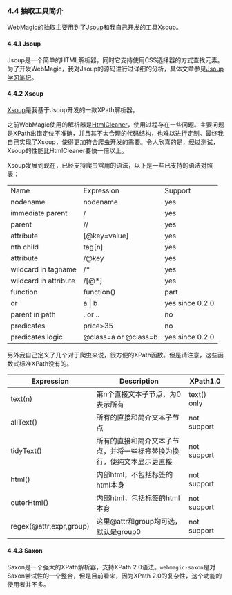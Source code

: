 ### 4.4 抽取工具简介

WebMagic的抽取主要用到了[Jsoup](http://jsoup.org/)和我自己开发的工具[Xsoup](https://github.com/code4craft/xsoup)。

#### 4.4.1 Jsoup

Jsoup是一个简单的HTML解析器，同时它支持使用CSS选择器的方式查找元素。为了开发WebMagic，我对Jsoup的源码进行过详细的分析，具体文章参见[Jsoup学习笔记](https://github.com/code4craft/jsoup-learning)。

#### 4.4.2 Xsoup

[Xsoup](https://github.com/code4craft/xsoup)是我基于Jsoup开发的一款XPath解析器。

之前WebMagic使用的解析器是[HtmlCleaner](http://htmlcleaner.sourceforge.net/)，使用过程存在一些问题。主要问题是XPath出错定位不准确，并且其不太合理的代码结构，也难以进行定制。最终我自己实现了Xsoup，使得更加符合爬虫开发的需要。令人欣喜的是，经过测试，Xsoup的性能比HtmlCleaner要快一倍以上。

Xsoup发展到现在，已经支持爬虫常用的语法，以下是一些已支持的语法对照表：

<table>
    <tr>
        <td>Name</td>
        <td>Expression</td>
        <td>Support</td>
    </tr>
    <tr>
        <td>nodename</td>
        <td>nodename</td>
        <td>yes</td>
    </tr>
    <tr>
        <td>immediate parent</td>
        <td>/</td>
        <td>yes</td>
    </tr>
    <tr>
        <td>parent</td>
        <td>//</td>
        <td>yes</td>
    </tr>
    <tr>
        <td>attribute</td>
        <td>[@key=value]</td>
        <td>yes</td>
    </tr>
    <tr>
        <td>nth child</td>
        <td>tag[n]</td>
        <td>yes</td>
    </tr>
    <tr>
        <td>attribute</td>
        <td>/@key</td>
        <td>yes</td>
    </tr>
    <tr>
        <td>wildcard in tagname</td>
        <td>/*</td>
        <td>yes</td>
    </tr>
    <tr>
        <td>wildcard in attribute</td>
        <td>/[@*]</td>
        <td>yes</td>
    </tr>
    <tr>
        <td>function</td>
        <td>function()</td>
        <td>part</td>
    </tr>
    <tr>
        <td>or</td>
        <td>a | b</td>
        <td>yes since 0.2.0</td>
    </tr>
    <tr>
        <td>parent in path</td>
        <td>. or ..</td>
        <td>no</td>
    </tr>
    <tr>
        <td>predicates</td>
        <td>price>35</td>
        <td>no</td>
    </tr>
    <tr>
        <td>predicates logic</td>
        <td>@class=a or @class=b</td>
        <td>yes since 0.2.0</td>
    </tr>
</table>

另外我自己定义了几个对于爬虫来说，很方便的XPath函数。但是请注意，这些函数式标准XPath没有的。

| Expression	| Description |	XPath1.0 |
| ------------ | ---------|--|
| text(n)| 第n个直接文本子节点，为0表示所有|	text() only|
|allText()	| 所有的直接和简介文本子节点	| not support|
|tidyText()	| 所有的直接和简介文本子节点，并将一些标签替换为换行，使纯文本显示更直接 |	not support |
| html()	| 内部html，不包括标签的html本身 |	not support |
| outerHtml() |	内部html，包括标签的html本身|	not support
|regex(@attr,expr,group) | 这里@attr和group均可选，默认是group0|	not support

#### 4.4.3 Saxon

Saxon是一个强大的XPath解析器，支持XPath 2.0语法。`webmagic-saxon`是对Saxon尝试性的一个整合，但是目前看来，因为XPath 2.0的复杂性，这个功能的使用者并不多。